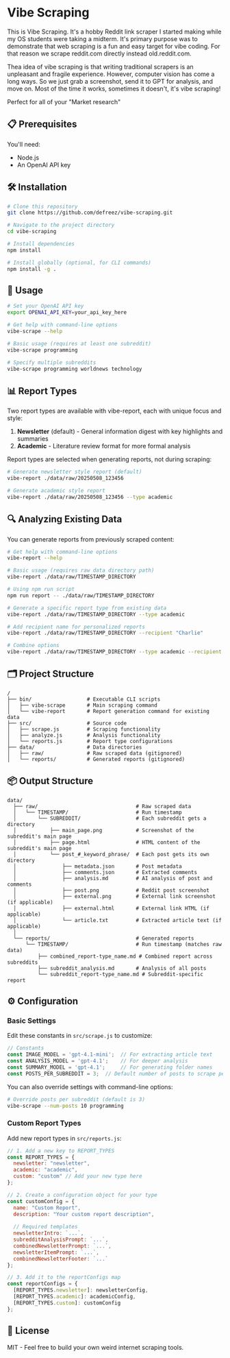 # Vibe Scraping

This is Vibe Scraping. It's a hobby Reddit link scraper I started 
making while my OS students were taking a midterm. It's primary purpose was to demonstrate that web scraping is a fun and easy 
target for vibe coding. For that reason we scrape reddit.com directly instead old.reddit.com. 

Thea idea of vibe scraping is that writing traditional scrapers is an unpleasant and fragile experience. However, computer vision has
come a long ways. So we just grab a screenshot, send it to GPT for
analysis, and move on. Most of the time it works, sometimes it doesn't, it's vibe scraping!

Perfect for all of your "Market research"

## 📋 Prerequisites

You'll need:

- Node.js
- An OpenAI API key 

## 🛠️ Installation

```bash
# Clone this repository
git clone https://github.com/defreez/vibe-scraping.git

# Navigate to the project directory
cd vibe-scraping

# Install dependencies
npm install

# Install globally (optional, for CLI commands)
npm install -g .
```

## 🚀 Usage

```bash
# Set your OpenAI API key
export OPENAI_API_KEY=your_api_key_here

# Get help with command-line options
vibe-scrape --help

# Basic usage (requires at least one subreddit)
vibe-scrape programming

# Specify multiple subreddits
vibe-scrape programming worldnews technology
```

## 📊 Report Types

Two report types are available with vibe-report, each with unique focus and style:

1. **Newsletter** (default) - General information digest with key highlights and summaries
2. **Academic** - Literature review format for more formal analysis

Report types are selected when generating reports, not during scraping:
```bash
# Generate newsletter style report (default)
vibe-report ./data/raw/20250508_123456

# Generate academic style report
vibe-report ./data/raw/20250508_123456 --type academic
```

## 🔍 Analyzing Existing Data

You can generate reports from previously scraped content:

```bash
# Get help with command-line options
vibe-report --help

# Basic usage (requires raw data directory path)
vibe-report ./data/raw/TIMESTAMP_DIRECTORY

# Using npm run script
npm run report -- ./data/raw/TIMESTAMP_DIRECTORY

# Generate a specific report type from existing data
vibe-report ./data/raw/TIMESTAMP_DIRECTORY --type academic

# Add recipient name for personalized reports
vibe-report ./data/raw/TIMESTAMP_DIRECTORY --recipient "Charlie"

# Combine options
vibe-report ./data/raw/TIMESTAMP_DIRECTORY --type academic --recipient "Charlie"
```

## 🗂️ Project Structure

```
/
├── bin/                  # Executable CLI scripts
│   ├── vibe-scrape       # Main scraping command
│   └── vibe-report       # Report generation command for existing data
├── src/                  # Source code
│   ├── scrape.js         # Scraping functionality
│   ├── analyze.js        # Analysis functionality
│   └── reports.js        # Report type configurations
├── data/                 # Data directories
│   ├── raw/              # Raw scraped data (gitignored)
│   └── reports/          # Generated reports (gitignored)
```

## 📦 Output Structure

```
data/
  ├── raw/                                # Raw scraped data
  │   └── TIMESTAMP/                      # Run timestamp
  │       └── SUBREDDIT/                  # Each subreddit gets a directory
  │           ├── main_page.png           # Screenshot of the subreddit's main page
  │           ├── page.html               # HTML content of the subreddit's main page
  │           └── post_#_keyword_phrase/  # Each post gets its own directory
  │               ├── metadata.json       # Post metadata
  │               ├── comments.json       # Extracted comments
  │               ├── analysis.md         # AI analysis of post and comments
  │               ├── post.png            # Reddit post screenshot
  │               ├── external.png        # External link screenshot (if applicable)
  │               ├── external.html       # External link HTML (if applicable)
  │               └── article.txt         # Extracted article text (if applicable)
  │
  └── reports/                            # Generated reports
      └── TIMESTAMP/                      # Run timestamp (matches raw data)
          ├── combined_report-type_name.md # Combined report across subreddits
          ├── subreddit_analysis.md       # Analysis of all posts
          └── subreddit_report-type_name.md # Subreddit-specific report
```

## ⚙️ Configuration

### Basic Settings

Edit these constants in `src/scrape.js` to customize:

```javascript
// Constants
const IMAGE_MODEL = 'gpt-4.1-mini';  // For extracting article text
const ANALYSIS_MODEL = 'gpt-4.1';    // For deeper analysis
const SUMMARY_MODEL = 'gpt-4.1';     // For generating folder names
const POSTS_PER_SUBREDDIT = 3;  // Default number of posts to scrape per subreddit
```

You can also override settings with command-line options:

```bash
# Override posts per subreddit (default is 3)
vibe-scrape --num-posts 10 programming
```

### Custom Report Types

Add new report types in `src/reports.js`:

```javascript
// 1. Add a new key to REPORT_TYPES
const REPORT_TYPES = {
  newsletter: "newsletter",
  academic: "academic",
  custom: "custom" // Add your new type here
};

// 2. Create a configuration object for your type
const customConfig = {
  name: "Custom Report",
  description: "Your custom report description",
  
  // Required templates
  newsletterIntro: `...`,
  subredditAnalysisPrompt: `...`,
  combinedNewsletterPrompt: `...`,
  newsletterItemPrompt: `...`,
  combinedNewsletterFooter: `...`
};

// 3. Add it to the reportConfigs map
const reportConfigs = {
  [REPORT_TYPES.newsletter]: newsletterConfig,
  [REPORT_TYPES.academic]: academicConfig,
  [REPORT_TYPES.custom]: customConfig
};
```

## 📜 License

MIT - Feel free to build your own weird internet scraping tools.